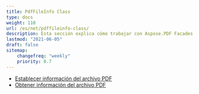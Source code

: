 ```yaml
---
title: PdfFileInfo Class
type: docs
weight: 110
url: /es/net/pdffileinfo-class/
description: Esta sección explica cómo trabajar con Aspose.PDF Facades usando la clase PdfFileInfo.
lastmod: "2021-06-05"
draft: false
sitemap:
    changefreq: "weekly"
    priority: 0.7
---
```


- [Establecer información del archivo PDF](/pdf/es/net/set-pdf-file-information/)
- [Obtener información del archivo PDF](/pdf/es/net/get-pdf-file-information/)
